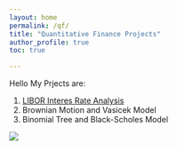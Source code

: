 ```yaml
---
layout: home
permalink: /qf/
title: "Quantitative Finance Projects"
author_profile: true
toc: true

---
```

Hello 
My Prjects are:
1. [LIBOR Interes Rate Analysis](https://sasanmehrabian.github.io/libor/)
2. Brownian Motion and Vasicek Model
3. Binomial Tree and Black-Scholes Model

<img src="{{ site.url }}{{ site.baseurl }}/images/LIBOR/qf.jpeg">


